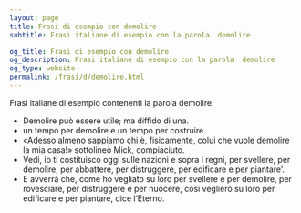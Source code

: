 ```yaml
---
layout: page
title: Frasi di esempio con demolire 
subtitle: Frasi italiane di esempio con la parola  demolire

og_title: Frasi di esempio con demolire 
og_description: Frasi italiane di esempio con la parola  demolire
og_type: website
permalink: /frasi/d/demolire.html
---
```


Frasi italiane di esempio contenenti la parola demolire:


- Demolire può essere utile; ma diffido di una.
- un tempo per demolire e un tempo per costruire.
- «Adesso almeno sappiamo chi è, fisicamente, colui che vuole demolire la mia casa!» sottolineò Mick, compiaciuto.
- Vedi, io ti costituisco oggi sulle nazioni e sopra i regni, per svellere, per demolire, per abbattere, per distruggere, per edificare e per piantare’.
- E avverrà che, come ho vegliato su loro per svellere e per demolire, per rovesciare, per distruggere e per nuocere, così veglierò su loro per edificare e per piantare, dice l’Eterno.
